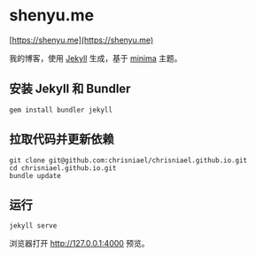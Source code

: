 # shenyu.me

[https://shenyu.me](https://shenyu.me)

我的博客，使用 [Jekyll](https://github.com/jekyll/jekyll) 生成，基于 [minima](https://github.com/jekyll/minima) 主题。

## 安装 Jekyll 和 Bundler

```shell
gem install bundler jekyll
```

## 拉取代码并更新依赖

```shell
git clone git@github.com:chrisniael/chrisniael.github.io.git
cd chrisniael.github.io.git
bundle update
```

## 运行

```shell
jekyll serve
```

浏览器打开 <http://127.0.0.1:4000> 预览。

